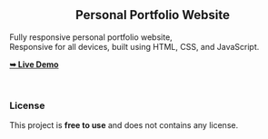 
  <br />
  <br />

  <h2 align="center">Personal Portfolio Website</h2>

  Fully responsive personal portfolio website, <br />Responsive for all devices, built using HTML, CSS, and JavaScript.

  <a href="https://kiranjitdesign.github.io/Portfolio-Main/"><strong>➥ Live Demo</strong></a>

</div>

<br />




### License

This project is **free to use** and does not contains any license.

